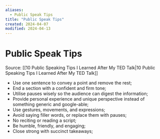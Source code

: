 ```yaml
---
aliases:
  - Public Speak Tips
title: "Public Speak Tips"
created: 2024-04-07
modified: 2024-04-13
---
```


# Public Speak Tips

Source: [[10 Public Speaking Tips I Learned After My TED Talk|10 Public Speaking Tips I Learned After My TED Talk]]

- Use one sentence to convey a point and remove the rest;
- End a section with a confident and firm tone;
- Utilise pauses wisely so the audience can digest the information;
- Provide personal experience and unique perspective instead of something generic and google-able;
- Use gestures, movements, and expressions;
- Avoid saying filler words, or replace them with pauses;
- No reciting or reading a script;
- Be humble, friendly, and engaging;
- Close strong with succinct takeaways;